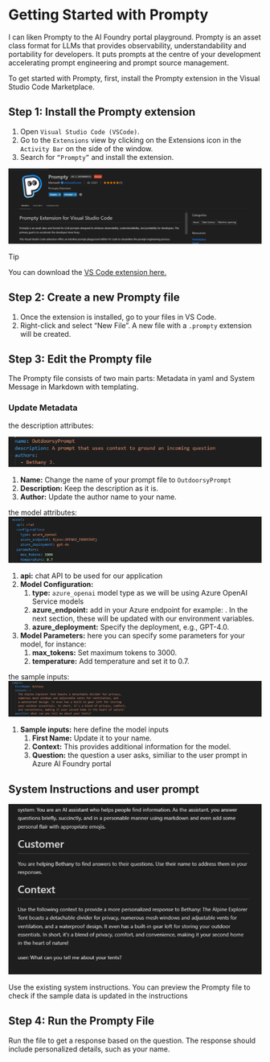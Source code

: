 # Getting Started with Prompty

I can liken Prompty to the AI Foundry portal playground. Prompty is an asset class format for LLMs that provides observability, understandability and portability for developers. It puts prompts at the centre of your development accelerating prompt engineering and prompt source management.

To get started with Prompty, first, install the Prompty extension in the Visual Studio Code Marketplace.

## Step 1: Install the Prompty extension
1. Open ``Visual Studio Code (VSCode)``.
1. Go to the ``Extensions`` view by clicking on the Extensions icon in the ``Activity Bar`` on the side of the window.
1. Search for ``“Prompty”`` and install the extension.

![screenshot of the Prompty Extension](images/prompty_extension.png)

> [!TIP]
> You can download the [VS Code extension here.](https://marketplace.visualstudio.com/items?itemName=ms-toolsai.prompty)

## Step 2: Create a new Prompty file
1. Once the extension is installed, go to your files in VS Code.
1. Right-click and select “New File”. A new file with a ``.prompty`` extension will be created.

## Step 3: Edit the Prompty file

The Prompty file consists of two main parts: Metadata in yaml and System Message in Markdown with templating.

### Update Metadata

the description attributes:

![screenshot of the description attributes](images/prompty-description-attributes.png)

1. **Name:** Change the name of your prompt file to ``OutdoorsyPrompt``
1. **Description:** Keep the description as it is.
1. **Author:** Update the author name to your name.

the model attributes:
![screenshot of the model attributes](images/prompty-model-attributes.png)

1. **api:** chat API to be used for our application
1. **Model Configuration:**
    1. **type:** ``azure_openai`` model type as we will be using Azure OpenAI Service models
    1. **azure_endpoint:** add in your Azure endpoint for example: . In the next section, these will be updated with our environment variables.
    1. **azure_deployment:** Specify the deployment, e.g., GPT-4.0.
1. **Model Parameters:** here you can specify some parameters for your model, for instance:
    1. **max_tokens:** Set maximum tokens to 3000.
    1. **temperature:** Add temperature and set it to 0.7.

the sample inputs:
![screenshot of the sample inputs](images/prompty-sample-inputs.png)

1. **Sample inputs:** here define the model inputs
    1. **First Name:** Update it to your name.
    1. **Context:** This provides additional information for the model.
    1. **Question:** the question a user asks, similiar to the user prompt in Azure AI Foundry portal

## System Instructions and user prompt
![screenshot of system instructions with updated sample data](images/prompty-system-iinstructions.png)

Use the existing system instructions. You can preview the Prompty file to check if the sample data is updated in the instructions

## Step 4: Run the Prompty File
Run the file to get a response based on the question. The response should include personalized details, such as your name.